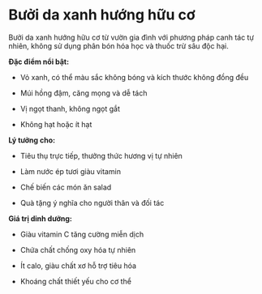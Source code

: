 ﻿
# Bưởi da xanh hướng hữu cơ

Bưởi da xanh hướng hữu cơ từ vườn gia đình với phương pháp canh tác tự nhiên, không sử dụng phân bón hóa học và thuốc trừ sâu độc hại.

**Đặc điểm nổi bật:**

-   Vỏ xanh, có thể màu sắc không bóng và kích thước không đồng đều
    
-   Múi hồng đậm, căng mọng và dễ tách
    
-   Vị ngọt thanh, không ngọt gắt
    
-   Không hạt hoặc ít hạt
    

**Lý tưởng cho:**

-   Tiêu thụ trực tiếp, thưởng thức hương vị tự nhiên
    
-   Làm nước ép tươi giàu vitamin
    
-   Chế biến các món ăn salad
    
-   Quà tặng ý nghĩa cho người thân và đối tác
    

**Giá trị dinh dưỡng:**

-   Giàu vitamin C tăng cường miễn dịch
    
-   Chứa chất chống oxy hóa tự nhiên
    
-   Ít calo, giàu chất xơ hỗ trợ tiêu hóa
    
-   Khoáng chất thiết yếu cho cơ thể
